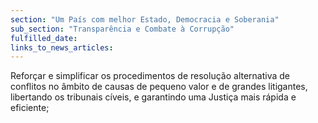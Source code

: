 ```yaml
---
section: "Um País com melhor Estado, Democracia e Soberania"
sub_section: "Transparência e Combate à Corrupção"
fulfilled_date:
links_to_news_articles:
---
```


Reforçar e simplificar os procedimentos de resolução alternativa de conflitos no âmbito de causas de pequeno valor e de grandes litigantes, libertando os tribunais cíveis, e garantindo uma Justiça mais rápida e eficiente;